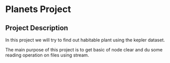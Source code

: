 # Planets Project
## Project Description
In this project we will try to find out habitable plant using the kepler dataset.

The main purpose of this project is to get basic of node clear and du some reading operation on files using stream.